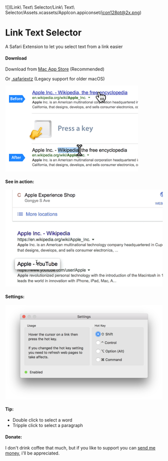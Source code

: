 ![](Link\ Text\ Selector/Link\ Text\ Selector/Assets.xcassets/AppIcon.appiconset/icon128pt@2x.png)

# Link Text Selector
A Safari Extension to let you select text from a link easier

#### Download
Download  from [Mac App Store]() (Recommended)

Or [.safariextz](https://github.com/RayPS/Link-Text-Selector/blob/master/LinkTextSelector.safariextz?raw=true) (Legacy support for older macOS)

![](image.png)

#### See in action:
![](preview.gif)


#### Settings:

![](settings.png)


#### Tip:
- Double click to select a word
- Tripple click to select a paragraph

#### Donate:
I don't drink coffee that much, but if you like to support you can [send me money](https://www.paypal.me/rayps), i'll be appreciated.
